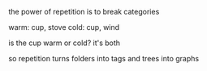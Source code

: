the power of repetition is to break categories

warm: cup, stove
cold: cup, wind

is the cup warm or cold? it's both

so repetition turns folders into tags and trees into graphs


